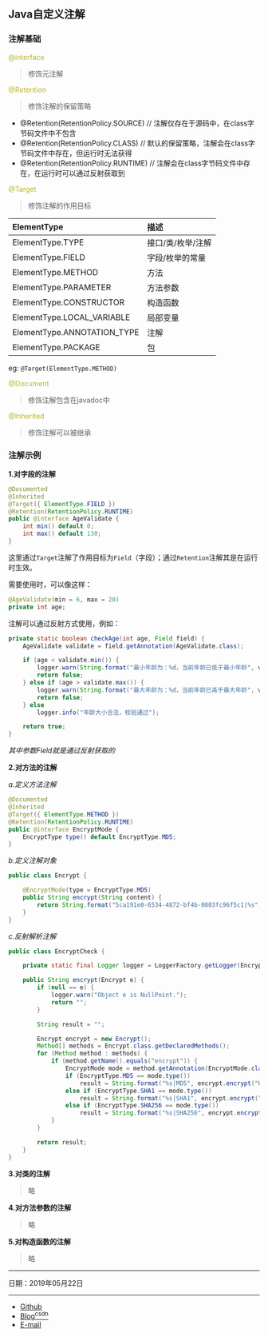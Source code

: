 ## Java自定义注解

### 注解基础

<font color=#BBB529>@interface</font>
> 修饰元注解

<font color=#BBB529>@Retention</font>
> 修饰注解的保留策略

- @Retention(RetentionPolicy.SOURCE)   // 注解仅存在于源码中，在class字节码文件中不包含
- @Retention(RetentionPolicy.CLASS)    // 默认的保留策略，注解会在class字节码文件中存在，但运行时无法获得
- @Retention(RetentionPolicy.RUNTIME)  // 注解会在class字节码文件中存在，在运行时可以通过反射获取到

<font color=#BBB529>@Target</font>
> 修饰注解的作用目标

| ElementType | 描述 |
|:---|:---|
| ElementType.TYPE | 接口/类/枚举/注解 |
| ElementType.FIELD | 字段/枚举的常量 |
| ElementType.METHOD | 方法 |
| ElementType.PARAMETER | 方法参数 |
| ElementType.CONSTRUCTOR | 构造函数 |
| ElementType.LOCAL_VARIABLE | 局部变量 |
| ElementType.ANNOTATION_TYPE | 注解 |
| ElementType.PACKAGE | 包 |

eg: `@Target(ElementType.METHOD)`


<font color=#BBB529>@Document</font>
> 修饰注解包含在javadoc中

<font color=#BBB529>@Inherited</font>
> 修饰注解可以被继承

### 注解示例

**1.对字段的注解**

```java
@Documented
@Inherited
@Target({ ElementType.FIELD })
@Retention(RetentionPolicy.RUNTIME)
public @interface AgeValidate {
    int min() default 0;
    int max() default 130;
}
```

这里通过`Target`注解了作用目标为`Field`（字段）；通过`Retention`注解其是在运行时生效。

需要使用时，可以像这样：

```java
@AgeValidate(min = 6, max = 20)
private int age;
```

注解可以通过反射方式使用，例如：

```java
private static boolean checkAge(int age, Field field) {
    AgeValidate validate = field.getAnnotation(AgeValidate.class);

    if (age < validate.min()) {
        logger.warn(String.format("最小年龄为：%d，当前年龄已低于最小年龄", validate.min()));
        return false;
    } else if (age > validate.max()) {
        logger.warn(String.format("最大年龄为：%d，当前年龄已高于最大年龄", validate.max()));
        return false;
    } else
        logger.info("年龄大小合法，校验通过");

    return true;
}
```

*其中参数Field就是通过反射获取的*

**2.对方法的注解**

*a.定义方法注解*

```java
@Documented
@Inherited
@Target({ ElementType.METHOD })
@Retention(RetentionPolicy.RUNTIME)
public @interface EncryptMode {
    EncryptType type() default EncryptType.MD5;
}
```

*b.定义注解对象*

```java
public class Encrypt {

    @EncryptMode(type = EncryptType.MD5)
    public String encrypt(String content) {
        return String.format("5ca191e0-6534-4872-bf4b-0803fc96f5c1|%s", content);
    }
}
```

*c.反射解析注解*

```java
public class EncryptCheck {

    private static final Logger logger = LoggerFactory.getLogger(EncryptCheck.class);

    public String encrypt(Encrypt e) {
        if (null == e) {
            logger.warn("Object e is NullPoint.");
            return "";
        }

        String result = "";

        Encrypt encrypt = new Encrypt();
        Method[] methods = Encrypt.class.getDeclaredMethods();
        for (Method method : methods) {
            if (method.getName().equals("encrypt")) {
                EncryptMode mode = method.getAnnotation(EncryptMode.class);
                if (EncryptType.MD5 == mode.type())
                    result = String.format("%s|MD5", encrypt.encrypt("Hello"));
                else if (EncryptType.SHA1 == mode.type())
                    result = String.format("%s|SHA1", encrypt.encrypt("Hello"));
                else if (EncryptType.SHA256 == mode.type())
                    result = String.format("%s|SHA256", encrypt.encrypt("Hello"));
            }
        }

        return result;
    }
}
```

**3.对类的注解**

> 略

**4.对方法参数的注解**

> 略

**5.对构造函数的注解**

> 略

------------

日期：2019年05月22日

------------

- [Github](https://github.com/qwhai)
- [Blog<sup>csdn</sup>](https://qwhai.blog.csdn.net)
- [E-mail](return_zero0@163.com)
